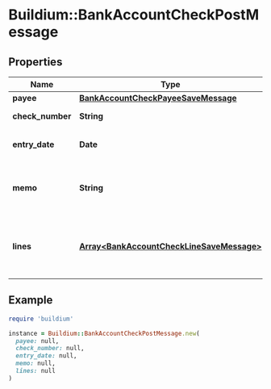 # Buildium::BankAccountCheckPostMessage

## Properties

| Name | Type | Description | Notes |
| ---- | ---- | ----------- | ----- |
| **payee** | [**BankAccountCheckPayeeSaveMessage**](BankAccountCheckPayeeSaveMessage.md) |  |  |
| **check_number** | **String** | Check number. | [optional] |
| **entry_date** | **Date** | Date the check was recorded. |  |
| **memo** | **String** | Memo associated with the check, if applicable. | [optional] |
| **lines** | [**Array&lt;BankAccountCheckLineSaveMessage&gt;**](BankAccountCheckLineSaveMessage.md) | A collection of line items to associate with the check. |  |

## Example

```ruby
require 'buildium'

instance = Buildium::BankAccountCheckPostMessage.new(
  payee: null,
  check_number: null,
  entry_date: null,
  memo: null,
  lines: null
)
```

